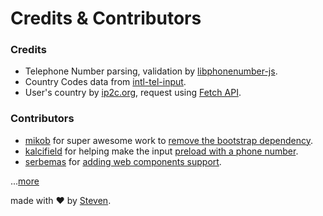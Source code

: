 # Credits & Contributors

### Credits

- Telephone Number parsing, validation by [libphonenumber-js](https://www.npmjs.com/package/libphonenumber-js).
- Country Codes data from [intl-tel-input](https://github.com/jackocnr/intl-tel-input/blob/master/src/js/data.js).
- User's country by [ip2c.org](https://ip2c.org/s), request using [Fetch API](https://developer.mozilla.org/en-US/docs/Web/API/Fetch_API).

### Contributors

- [mikob](https://github.com/mikob) for super awesome work to [remove the bootstrap dependency](https://github.com/iamstevendao/vue-tel-input/pull/13).
- [kalcifield](https://github.com/kalcifield) for helping make the input [preload with a phone number](https://github.com/iamstevendao/vue-tel-input/pull/8).
- [serbemas](https://github.com/serbemas) for [adding web components support](https://github.com/iamstevendao/vue-tel-input/pull/92).

...[more](https://github.com/iamstevendao/vue-tel-input/graphs/contributors)

made with &#x2764; by [Steven](https://github.com/iamstevendao).
